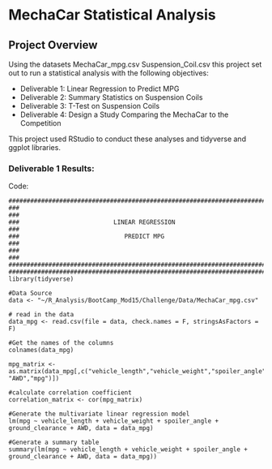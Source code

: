 # MechaCar Statistical Analysis

## Project Overview
Using the datasets MechaCar_mpg.csv  Suspension_Coil.csv this project set out to run a statistical analysis with the following objectives:
- Deliverable 1: Linear Regression to Predict MPG
- Deliverable 2: Summary Statistics on Suspension Coils
- Deliverable 3: T-Test on Suspension Coils
- Deliverable 4: Design a Study Comparing the MechaCar to the Competition

This project used RStudio to conduct these analyses and tidyverse and ggplot libraries.

### Deliverable 1 Results:
Code:
```RScript
###########################################################################
###                                                                     ###
###                          LINEAR REGRESSION                          ###
###                             PREDICT MPG                             ###
###                                                                     ###
###########################################################################
###########################################################################
library(tidyverse)

#Data Source
data <- "~/R_Analysis/BootCamp_Mod15/Challenge/Data/MechaCar_mpg.csv"

# read in the data
data_mpg <- read.csv(file = data, check.names = F, stringsAsFactors = F)

#Get the names of the columns
colnames(data_mpg) 

mpg_matrix <- as.matrix(data_mpg[,c("vehicle_length","vehicle_weight","spoiler_angle","ground_clearance", "AWD","mpg")]) 

#calculate correlation coefficient
correlation_matrix <- cor(mpg_matrix)

#Generate the multivariate linear regression model
lm(mpg ~ vehicle_length + vehicle_weight + spoiler_angle + ground_clearance + AWD, data = data_mpg)

#Generate a summary table
summary(lm(mpg ~ vehicle_length + vehicle_weight + spoiler_angle + ground_clearance + AWD, data = data_mpg))
```


